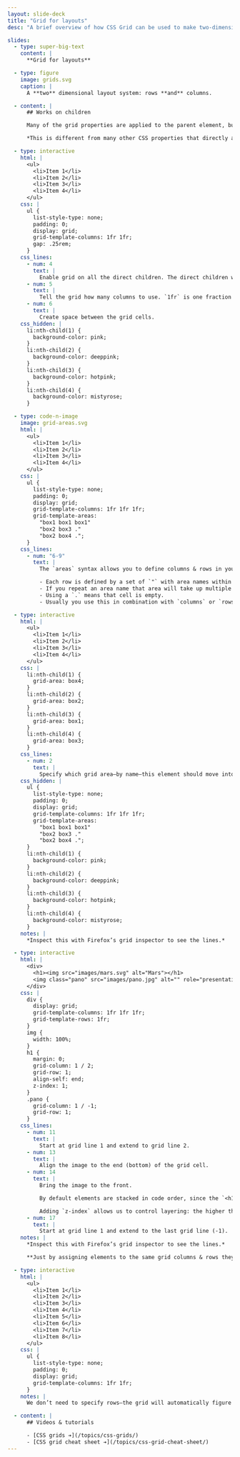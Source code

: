 ```yaml
---
layout: slide-deck
title: "Grid for layouts"
desc: "A brief overview of how CSS Grid can be used to make two-dimensional layouts: columns & rows."

slides:
  - type: super-big-text
    content: |
      **Grid for layouts**

  - type: figure
    image: grids.svg
    caption: |
      A **two** dimensional layout system: rows **and** columns.

  - content: |
      ## Works on children

      Many of the grid properties are applied to the parent element, but affect the child elements.

      *This is different from many other CSS properties that directly affect the selected element.*

  - type: interactive
    html: |
      <ul>
        <li>Item 1</li>
        <li>Item 2</li>
        <li>Item 3</li>
        <li>Item 4</li>
      </ul>
    css: |
      ul {
        list-style-type: none;
        padding: 0;
        display: grid;
        grid-template-columns: 1fr 1fr;
        gap: .25rem;
      }
    css_lines:
      - num: 4
        text: |
          Enable grid on all the direct children. The direct children will automatically flow into the grid cells.
      - num: 5
        text: |
          Tell the grid how many columns to use. `1fr` is one fraction of the available space.
      - num: 6
        text: |
          Create space between the grid cells.
    css_hidden: |
      li:nth-child(1) {
        background-color: pink;
      }
      li:nth-child(2) {
        background-color: deeppink;
      }
      li:nth-child(3) {
        background-color: hotpink;
      }
      li:nth-child(4) {
        background-color: mistyrose;
      }

  - type: code-n-image
    image: grid-areas.svg
    html: |
      <ul>
        <li>Item 1</li>
        <li>Item 2</li>
        <li>Item 3</li>
        <li>Item 4</li>
      </ul>
    css: |
      ul {
        list-style-type: none;
        padding: 0;
        display: grid;
        grid-template-columns: 1fr 1fr 1fr;
        grid-template-areas:
          "box1 box1 box1"
          "box2 box3 ."
          "box2 box4 .";
      }
    css_lines:
      - num: "6-9"
        text: |
          The `areas` syntax allows you to define columns & rows in your grid.

          - Each row is defined by a set of `"` with area names within it.
          - If you repeat an area name that area will take up multiple columsn or rows.
          - Using a `.` means that cell is empty.
          - Usually you use this in combination with `columns` or `rows` to define sizes.

  - type: interactive
    html: |
      <ul>
        <li>Item 1</li>
        <li>Item 2</li>
        <li>Item 3</li>
        <li>Item 4</li>
      </ul>
    css: |
      li:nth-child(1) {
        grid-area: box4;
      }
      li:nth-child(2) {
        grid-area: box2;
      }
      li:nth-child(3) {
        grid-area: box1;
      }
      li:nth-child(4) {
        grid-area: box3;
      }
    css_lines:
      - num: 2
        text: |
          Specify which grid area—by name—this element should move into.
    css_hidden: |
      ul {
        list-style-type: none;
        padding: 0;
        display: grid;
        grid-template-columns: 1fr 1fr 1fr;
        grid-template-areas:
          "box1 box1 box1"
          "box2 box3 ."
          "box2 box4 .";
      }
      li:nth-child(1) {
        background-color: pink;
      }
      li:nth-child(2) {
        background-color: deeppink;
      }
      li:nth-child(3) {
        background-color: hotpink;
      }
      li:nth-child(4) {
        background-color: mistyrose;
      }
    notes: |
      *Inspect this with Firefox’s grid inspector to see the lines.*

  - type: interactive
    html: |
      <div>
        <h1><img src="images/mars.svg" alt="Mars"></h1>
        <img class="pano" src="images/pano.jpg" alt="" role="presentation">
      </div>
    css: |
      div {
        display: grid;
        grid-template-columns: 1fr 1fr 1fr;
        grid-template-rows: 1fr;
      }
      img {
        width: 100%;
      }
      h1 {
        margin: 0;
        grid-column: 1 / 2;
        grid-row: 1;
        align-self: end;
        z-index: 1;
      }
      .pano {
        grid-column: 1 / -1;
        grid-row: 1;
      }
    css_lines:
      - num: 11
        text: |
          Start at grid line 1 and extend to grid line 2.
      - num: 13
        text: |
          Align the image to the end (bottom) of the grid cell.
      - num: 14
        text: |
          Bring the image to the front.

          By default elements are stacked in code order, since the `<h1>` comes first it will naturally be behind.

          Adding `z-index` allows us to control layering: the higher the number the higher the layer & the closer to you.
      - num: 17
        text: |
          Start at grid line 1 and extend to the last grid line (-1).
    notes: |
      *Inspect this with Firefox’s grid inspector to see the lines.*

      **Just by assigning elements to the same grid columns & rows they’ll stack on top of each other.**

  - type: interactive
    html: |
      <ul>
        <li>Item 1</li>
        <li>Item 2</li>
        <li>Item 3</li>
        <li>Item 4</li>
        <li>Item 5</li>
        <li>Item 6</li>
        <li>Item 7</li>
        <li>Item 8</li>
      </ul>
    css: |
      ul {
        list-style-type: none;
        padding: 0;
        display: grid;
        grid-template-columns: 1fr 1fr;
      }
    notes: |
      We don’t need to specify rows—the grid will automatically figure out the correct number of rows if we don’t specify them.

  - content: |
      ## Videos & tutorials

      - [CSS grids ➔](/topics/css-grids/)
      - [CSS grid cheat sheet ➔](/topics/css-grid-cheat-sheet/)
---
```

